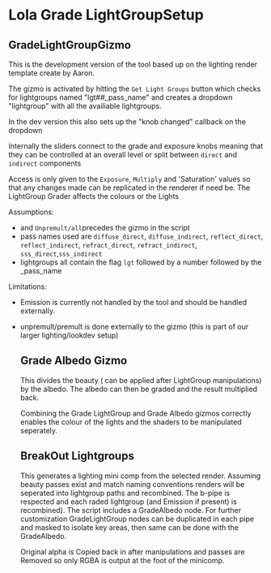 # Lola Grade LightGroupSetup



## GradeLightGroupGizmo

This is the development version of the tool based up on the lighting render template create by Aaron.

The gizmo is activated by hitting the `Get Light Groups` button which checks for lightgroups named "lgt##_pass_name" and creates a dropdown "lightgroup" with all the availiable lightgroups.

In the dev version this also sets up the "knob changed" callback on the dropdown

Internally the sliders connect to the grade and exposure knobs meaning that they can be controlled at an overall level or split between `direct` and `indirect` components

Access is only given to the `Exposure`, `Multiply` and 'Saturation' values so that any changes made can be replicated in the renderer if need be. The LightGroup Grader affects the colours or the Lights


Assumptions:

- and `Unpremult/all`precedes the gizmo in the script
- pass names used are `diffuse_direct`, `diffuse_indirect`, `reflect_direct`, `reflect_indirect`, `refract_direct`, `refract_indirect`, `sss_direct`,`sss_indirect`
- lightgroups all contain the flag `lgt` followed by a number followed by the _pass_name

Limitations:

- Emission is currently not handled by the tool and should be handled externally.
- unpremult/premult is done externally to the gizmo (this is part of our larger lighting/lookdev setup)


  ## Grade Albedo Gizmo

  This divides the beauty ( can be applied after LightGroup manipulations) by the albedo. The albedo can then be graded and the result multiplied back.

  Combining the Grade LightGroup and Grade Albedo gizmos correctly enables the colour of the lights and the shaders to be manipulated seperately.

  ## BreakOut Lightgroups

  This generates a lighting mini comp from the selected render. Assuming beauty passes exist and match naming conventions renders will be seperated into lightgroup paths and recombined.
  The b-pipe is respected and each raded lightgroup (and Emission if present) is recombined). The script includes a GradeAlbedo node.
  For further customization  GradeLightGroup nodes can be duplicated in each pipe and masked to isolate key areas, then same can be done with the GradeAlbedo.

  Original alpha is Copied back in after manipulations and passes are Removed so only RGBA is output at the foot of the minicomp.

  
